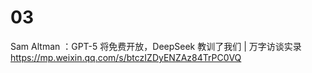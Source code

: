 
# 03

Sam Altman ：GPT-5 将免费开放，DeepSeek 教训了我们 | 万字访谈实录 https://mp.weixin.qq.com/s/btczIZDyENZAz84TrPC0VQ
